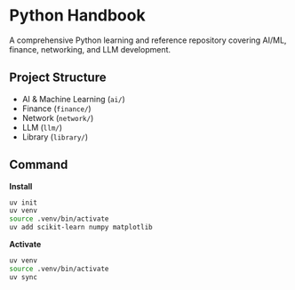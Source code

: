 # Python Handbook

A comprehensive Python learning and reference repository covering AI/ML, finance, networking, and LLM development.

## Project Structure

- AI & Machine Learning (`ai/`)
- Finance (`finance/`)
- Network (`network/`)
- LLM (`llm/`)
- Library (`library/`)

## Command

**Install**

```sh
uv init
uv venv
source .venv/bin/activate
uv add scikit-learn numpy matplotlib
```

**Activate**

```sh
uv venv
source .venv/bin/activate
uv sync
```